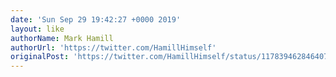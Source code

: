 ```yaml
---
date: 'Sun Sep 29 19:42:27 +0000 2019'
layout: like
authorName: Mark Hamill
authorUrl: 'https://twitter.com/HamillHimself'
originalPost: 'https://twitter.com/HamillHimself/status/1178394628464070656'
---
```

